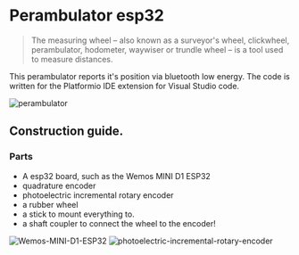 # Perambulator esp32

> The measuring wheel – also known as a surveyor's wheel, clickwheel, perambulator, hodometer, waywiser or trundle wheel – is a tool used to measure distances.

This perambulator reports it's position via bluetooth low energy. The code is written for the Platformio IDE extension for Visual Studio code.

![perambulator](https://user-images.githubusercontent.com/636239/165918410-a431ab8d-c4eb-43b2-b240-995f89359057.jpg)


## Construction guide.

### Parts
* A esp32 board, such as the Wemos MINI D1 ESP32  
* quadrature encoder 
* photoelectric incremental rotary encoder 
* a rubber wheel
* a stick to mount everything to.
* a shaft coupler to connect the wheel to the encoder!

![Wemos-MINI-D1-ESP32](https://user-images.githubusercontent.com/636239/165916315-e3b9b9d8-247b-4850-b3c6-e06e618442e4.jpg)
![photoelectric-incremental-rotary-encoder](https://user-images.githubusercontent.com/636239/165915749-4e4e880e-49c0-420b-ab1a-38400d33d7b6.jpg)

